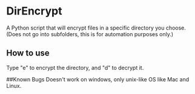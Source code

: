 # DirEncrypt
A Python script that will encrypt files in a specific directory you choose. (Does not go into subfolders, this is for automation purposes only.)

## How to use
Type "e" to encrypt the directory, and "d" to decrypt it.

##Known Bugs
Doesn't work on windows, only unix-like OS like Mac and Linux.
